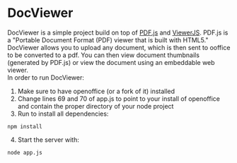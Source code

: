 # DocViewer

DocViewer is a simple project build on top of [PDF.js](https://github.com/mozilla/pdf.js) and [ViewerJS](https://github.com/kogmbh/ViewerJS). PDF.js is a "Portable Document Format (PDF) viewer that is built with HTML5." DocViewer allows you to upload any document, which is then sent to ooffice to be converted to a pdf. You can then view document thumbnails (generated by PDF.js) or view the document using an embeddable web viewer.  
In order to run DocViewer:  
1. Make sure to have openoffice (or a fork of it) installed  
2. Change lines 69 and 70 of app.js to point to your install of openoffice and contain the proper directory of your node project  
3. Run to install all dependencies:  
```
npm install  
```
4. Start the server with:  
```
node app.js  
```